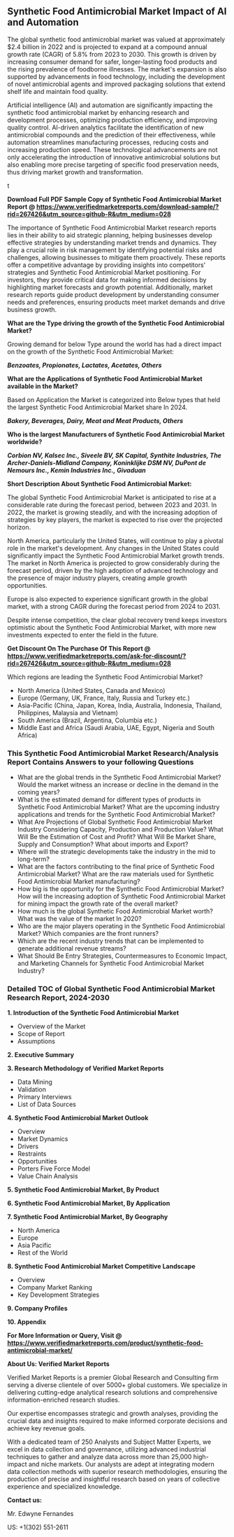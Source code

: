 <h2>Synthetic Food Antimicrobial Market Impact of AI and Automation</h2><p>The global synthetic food antimicrobial market was valued at approximately $2.4 billion in 2022 and is projected to expand at a compound annual growth rate (CAGR) of 5.8% from 2023 to 2030. This growth is driven by increasing consumer demand for safer, longer-lasting food products and the rising prevalence of foodborne illnesses. The market's expansion is also supported by advancements in food technology, including the development of novel antimicrobial agents and improved packaging solutions that extend shelf life and maintain food quality.</p><p>Artificial intelligence (AI) and automation are significantly impacting the synthetic food antimicrobial market by enhancing research and development processes, optimizing production efficiency, and improving quality control. AI-driven analytics facilitate the identification of new antimicrobial compounds and the prediction of their effectiveness, while automation streamlines manufacturing processes, reducing costs and increasing production speed. These technological advancements are not only accelerating the introduction of innovative antimicrobial solutions but also enabling more precise targeting of specific food preservation needs, thus driving market growth and transformation.</p>t</p><p id="" class=""><strong>Download Full PDF Sample Copy of Synthetic Food Antimicrobial Market Report @ <a href="https://www.verifiedmarketreports.com/download-sample/?rid=267426&utm_source=github-R&utm_medium=028" target="_blank">https://www.verifiedmarketreports.com/download-sample/?rid=267426&utm_source=github-R&utm_medium=028</a></strong></p><p>The importance of&nbsp;Synthetic Food Antimicrobial Market research reports lies in their ability to aid strategic planning, helping businesses develop effective strategies by understanding market trends and dynamics. They play a crucial role in risk management by identifying potential risks and challenges, allowing businesses to mitigate them proactively. These reports offer a competitive advantage by providing insights into competitors' strategies and Synthetic Food Antimicrobial Market positioning. For investors, they provide critical data for making informed decisions by highlighting market forecasts and growth potential. Additionally, market research reports guide product development by understanding consumer needs and preferences, ensuring products meet market demands and drive business growth.</p><p><strong>What are the&nbsp;Type driving the growth of the Synthetic Food Antimicrobial Market?</strong></p><p id="" class="">Growing demand for below Type around the world has had a direct impact on the growth of the Synthetic Food Antimicrobial Market:</p><em><strong>Benzoates, Propionates, Lactates, Acetates, Others</strong></em></p><strong>What are the&nbsp;Applications&nbsp;of Synthetic Food Antimicrobial Market available in the Market?</strong></p><p id="" class="">Based on Application the Market is categorized into Below types that held the largest Synthetic Food Antimicrobial Market share In 2024.</p><em><strong>Bakery, Beverages, Dairy, Meat and Meat Products, Others</strong></em></p><strong>Who is the largest Manufacturers of Synthetic Food Antimicrobial Market worldwide?</strong></p><p><em><strong>Corbion NV, Kalsec Inc., Siveele BV, SK Capital, Synthite Industries, The Archer-Daniels-Midland Company, Koninklijke DSM NV, DuPont de Nemours Inc., Kemin Industries Inc., Givaduan</strong></em></p><p id="" class=""><strong>Short Description About Synthetic Food Antimicrobial Market:</strong></p><p>The global Synthetic Food Antimicrobial Market is anticipated to rise at a considerable rate during the forecast period, between 2023 and 2031. In 2022, the market is growing steadily, and with the increasing adoption of strategies by key players, the market is expected to rise over the projected horizon.</p><p>North America, particularly the United States, will continue to play a pivotal role in the market's development. Any changes in the United States could significantly impact the Synthetic Food Antimicrobial Market growth trends. The market in North America is projected to grow considerably during the forecast period, driven by the high adoption of advanced technology and the presence of major industry players, creating ample growth opportunities.</p><p>Europe is also expected to experience significant growth in the global market, with a strong CAGR during the forecast period from 2024 to 2031.</p><p>Despite intense competition, the clear global recovery trend keeps investors optimistic about the Synthetic Food Antimicrobial Market, with more new investments expected to enter the field in the future.</p><p id="" class=""><strong>Get Discount On The Purchase Of This Report @ <a href="https://www.verifiedmarketreports.com/ask-for-discount/?rid=267426&utm_source=github-R&utm_medium=028" target="_blank">https://www.verifiedmarketreports.com/ask-for-discount/?rid=267426&utm_source=github-R&utm_medium=028</a></strong></p>Which regions are leading the Synthetic Food Antimicrobial Market?</p><ul><li>North America (United States, Canada and Mexico)</li><li>Europe (Germany, UK, France, Italy, Russia and Turkey etc.)</li><li>Asia-Pacific (China, Japan, Korea, India, Australia, Indonesia, Thailand, Philippines, Malaysia and Vietnam)</li><li>South America (Brazil, Argentina, Columbia etc.)</li><li>Middle East and Africa (Saudi Arabia, UAE, Egypt, Nigeria and South Africa)</li></ul><h3 id="" class="">This Synthetic Food Antimicrobial Market Research/Analysis Report Contains Answers to your following Questions</h3><ul><li>What are the global trends in the Synthetic Food Antimicrobial Market? Would the market witness an increase or decline in the demand in the coming years?</li><li>What is the estimated demand for different types of products in Synthetic Food Antimicrobial Market? What are the upcoming industry applications and trends for the Synthetic Food Antimicrobial Market?</li><li>What Are Projections of Global Synthetic Food Antimicrobial Market Industry Considering Capacity, Production and Production Value? What Will Be the Estimation of Cost and Profit? What Will Be Market Share, Supply and Consumption? What about imports and Export?</li><li>Where will the strategic developments take the industry in the mid to long-term?</li><li>What are the factors contributing to the final price of Synthetic Food Antimicrobial Market? What are the raw materials used for Synthetic Food Antimicrobial Market manufacturing?</li><li>How big is the opportunity for the Synthetic Food Antimicrobial Market? How will the increasing adoption of Synthetic Food Antimicrobial Market for mining impact the growth rate of the overall market?</li><li>How much is the global Synthetic Food Antimicrobial Market worth? What was the value of the market In 2020?</li><li>Who are the major players operating in the Synthetic Food Antimicrobial Market? Which companies are the front runners?</li><li>Which are the recent industry trends that can be implemented to generate additional revenue streams?</li><li>What Should Be Entry Strategies, Countermeasures to Economic Impact, and Marketing Channels for Synthetic Food Antimicrobial Market Industry?</li></ul><h3 id="" class="">Detailed TOC of Global Synthetic Food Antimicrobial Market Research Report, 2024-2030</h3><p id="" class=""><strong>1. Introduction of the Synthetic Food Antimicrobial Market</strong></p><ul><li>Overview of the Market</li><li>Scope of Report</li><li>Assumptions</li></ul><p id="" class=""><strong>2. Executive Summary</strong></p><p id="" class=""><strong>3. Research Methodology of Verified Market Reports</strong></p><ul><li>Data Mining</li><li>Validation</li><li>Primary Interviews</li><li>List of Data Sources</li></ul><p id="" class=""><strong>4. Synthetic Food Antimicrobial Market Outlook</strong></p><ul><li>Overview</li><li>Market Dynamics</li><li>Drivers</li><li>Restraints</li><li>Opportunities</li><li>Porters Five Force Model</li><li>Value Chain Analysis</li></ul><p id="" class=""><strong>5. Synthetic Food Antimicrobial Market, By Product</strong></p><p id="" class=""><strong>6. Synthetic Food Antimicrobial Market, By Application</strong></p><p id="" class=""><strong>7. Synthetic Food Antimicrobial Market, By Geography</strong></p><ul><li>North America</li><li>Europe</li><li>Asia Pacific</li><li>Rest of the World</li></ul><p id="" class=""><strong>8. Synthetic Food Antimicrobial Market Competitive Landscape</strong></p><ul><li>Overview</li><li>Company Market Ranking</li><li>Key Development Strategies</li></ul><p id="" class=""><strong>9. Company Profiles</strong></p><p id="" class=""><strong>10. Appendix</strong></p><p id="" class=""><strong>For More Information or Query, Visit @ <a href="https://www.verifiedmarketreports.com/product/synthetic-food-antimicrobial-market/" target="_blank">https://www.verifiedmarketreports.com/product/synthetic-food-antimicrobial-market/</a></strong></p><p id="" class=""><strong>About Us: Verified Market Reports</strong></p><p id="" class="">Verified Market Reports is a premier Global Research and Consulting firm serving a diverse clientele of over 5000+ global customers. We specialize in delivering cutting-edge analytical research solutions and comprehensive information-enriched research studies.</p><p id="" class="">Our expertise encompasses strategic and growth analyses, providing the crucial data and insights required to make informed corporate decisions and achieve key revenue goals.</p><p id="" class="">With a dedicated team of 250 Analysts and Subject Matter Experts, we excel in data collection and governance, utilizing advanced industrial techniques to gather and analyze data across more than 25,000 high-impact and niche markets. Our analysts are adept at integrating modern data collection methods with superior research methodologies, ensuring the production of precise and insightful research based on years of collective experience and specialized knowledge.</p><p id="" class=""><strong>Contact us:</strong></p><p id="" class="">Mr. Edwyne Fernandes</p><p id="" class="">US: +1(302) 551-2611</p>